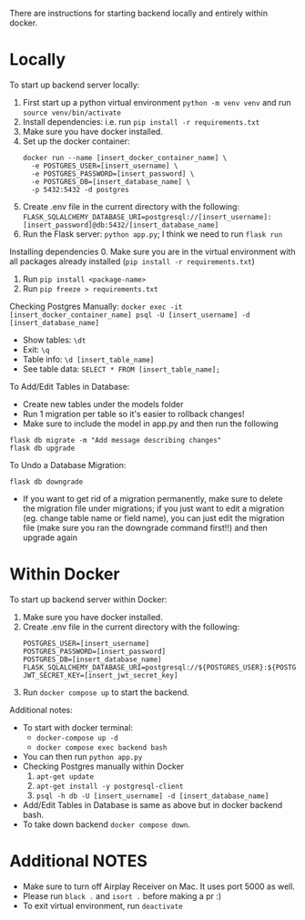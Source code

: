 There are instructions for starting backend locally and entirely within docker.  

# Locally
To start up backend server locally:
  1. First start up a python virtual environment `python -m venv venv` and run `source venv/bin/activate`
  2. Install dependencies: i.e. run `pip install -r requirements.txt`
  3. Make sure you have docker installed.
  4. Set up the docker container:
      ```
      docker run --name [insert_docker_container_name] \
        -e POSTGRES_USER=[insert_username] \
        -e POSTGRES_PASSWORD=[insert_password] \
        -e POSTGRES_DB=[insert_database_name] \
        -p 5432:5432 -d postgres
      ```
  5. Create .env file in the current directory with the following:
    ```FLASK_SQLALCHEMY_DATABASE_URI=postgresql://[insert_username]:[insert_password]@db:5432/[insert_database_name]```
  6. Run the Flask server: `python app.py`; I think we need to run `flask run`


Installing dependencies
  0. Make sure you are in the virtual environment with all packages already installed (`pip install -r requirements.txt`)
  1. Run `pip install <package-name>`
  2. Run `pip freeze > requirements.txt`

Checking Postgres Manually: `docker exec -it [insert_docker_container_name] psql -U [insert_username] -d [insert_database_name]`
- Show tables: `\dt`
- Exit: `\q`
- Table info: `\d [insert_table_name]`
- See table data: `SELECT * FROM [insert_table_name];`

To Add/Edit Tables in Database:
- Create new tables under the models folder
- Run 1 migration per table so it's easier to rollback changes!
- Make sure to include the model in app.py and then run the following
```
flask db migrate -m "Add message describing changes"
flask db upgrade
```

To Undo a Database Migration:
```
flask db downgrade
```
- If you want to get rid of a migration permanently, make sure to delete the migration file under migrations; if you just want to edit a migration (eg. change table name or field name), you can just edit the migration file (make sure you ran the downgrade command first!!) and then upgrade again

# Within Docker
To start up backend server within Docker:
  1. Make sure you have docker installed.
  2. Create .env file in the current directory with the following:
     ```
     POSTGRES_USER=[insert_username]
     POSTGRES_PASSWORD=[insert_password]
     POSTGRES_DB=[insert_database_name]
     FLASK_SQLALCHEMY_DATABASE_URI=postgresql://${POSTGRES_USER}:${POSTGRES_PASSWORD}@db:5432/${POSTGRES_DB}
     JWT_SECRET_KEY=[insert_jwt_secret_key]
     ```
  3. Run `docker compose up` to start the backend.

Additional notes:
  * To start with docker terminal: 
    * `docker-compose up -d`
    * `docker compose exec backend bash`
  * You can then run `python app.py`
  * Checking Postgres manually within Docker
    1. `apt-get update`
    2. `apt-get install -y postgresql-client`
    3. `psql -h db -U [insert_username] -d [insert_database_name]`
  * Add/Edit Tables in Database is same as above but in docker backend bash.
  * To take down backend `docker compose down`.

# Additional NOTES
- Make sure to turn off Airplay Receiver on Mac. It uses port 5000 as well.
- Please run `black .` and `isort .` before making a pr :)
- To exit virtual environment, run `deactivate`
